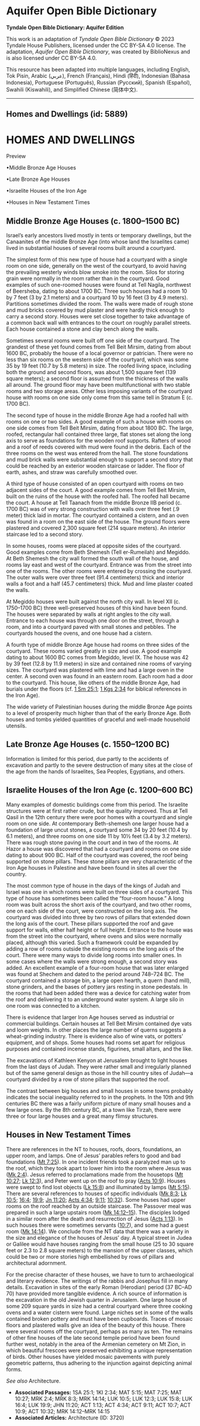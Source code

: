 # Aquifer Open Bible Dictionary

**Tyndale Open Bible Dictionary: Aquifer Edition**

This work is an adaptation of *Tyndale Open Bible Dictionary* © 2023 Tyndale House Publishers, licensed under the CC BY\-SA 4\.0 license. The adaptation, *Aquifer Open Bible Dictionary*, was created by BiblioNexus and is also licensed under CC BY\-SA 4\.0\.

This resource has been adapted into multiple languages, including English, Tok Pisin, Arabic (عربي), French (Français), Hindi (हिंदी), Indonesian (Bahasa Indonesia), Portuguese (Português), Russian (Русский), Spanish (Español), Swahili (Kiswahili), and Simplified Chinese (简体中文).



--------------------------------

## Homes and Dwellings (id: 5889)

HOMES AND DWELLINGS
===================

Preview

•Middle Bronze Age Houses

•Late Bronze Age Houses

•Israelite Houses of the Iron Age

•Houses in New Testament Times

Middle Bronze Age Houses (c. 1800–1500 BC)
------------------------------------------

Israel’s early ancestors lived mostly in tents or temporary dwellings, but the Canaanites of the middle Bronze Age (into whose land the Israelites came) lived in substantial houses of several rooms built around a courtyard.

The simplest form of this new type of house had a courtyard with a single room on one side, generally on the west of the courtyard, to avoid having the prevailing westerly winds blow smoke into the room. Silos for storing grain were normally in the room rather than in the courtyard. Good examples of such one\-roomed houses were found at Tell Nagila, northwest of Beersheba, dating to about 1700 BC. Three such houses had a room 10 by 7 feet (3 by 2\.1 meters) and a courtyard 10 by 16 feet (3 by 4\.9 meters). Partitions sometimes divided the room. The walls were made of rough stone and mud bricks covered by mud plaster and were hardly thick enough to carry a second story. Houses were set close together to take advantage of a common back wall with entrances to the court on roughly parallel streets. Each house contained a stone and clay bench along the walls.

Sometimes several rooms were built off one side of the courtyard. The grandest of these yet found comes from Tell Beit Mirsim, dating from about 1600 BC, probably the house of a local governor or patrician. There were no less than six rooms on the western side of the courtyard, which was some 35 by 19 feet (10\.7 by 5\.8 meters) in size. The roofed living space, including both the ground and second floors, was about 1,500 square feet (139 square meters); a second floor is assumed from the thickness of the walls all around. The ground floor may have been multifunctional with two stable rooms and two storage areas. Other less imposing variants of the courtyard house with rooms on one side only come from this same tell in Stratum E (c. 1700 BC).

The second type of house in the middle Bronze Age had a roofed hall with rooms on one or two sides. A good example of such a house with rooms on one side comes from Tell Beit Mirsim, dating from about 1800 BC. The large, roofed, rectangular hall contained three large, flat stones set along the long axis to serve as foundations for the wooden roof supports. Rafters of wood and a roof of reeds covered with mud were found in the debris. Each of the three rooms on the west was entered from the hall. The stone foundations and mud brick walls were substantial enough to support a second story that could be reached by an exterior wooden staircase or ladder. The floor of earth, ashes, and straw was carefully smoothed over.

A third type of house consisted of an open courtyard with rooms on two adjacent sides of the court. A good example comes from Tell Beit Mirsim, built on the ruins of the house with the roofed hall. The roofed hall became the court. A house at Tell Taanach from the middle Bronze IIB period (c. 1700 BC) was of very strong construction with walls over three feet (.9 meter) thick laid in mortar. The courtyard contained a cistern, and an oven was found in a room on the east side of the house. The ground floors were plastered and covered 2,300 square feet (214 square meters). An interior staircase led to a second story.

In some houses, rooms were placed at opposite sides of the courtyard. Good examples come from Beth Shemesh (Tell er\-Rumeilah) and Megiddo. At Beth Shemesh the city wall formed the south wall of the house, and rooms lay east and west of the courtyard. Entrance was from the street into one of the rooms. The other rooms were entered by crossing the courtyard. The outer walls were over three feet (91\.4 centimeters) thick and interior walls a foot and a half (45\.7 centimeters) thick. Mud and lime plaster coated the walls.

At Megiddo houses were built against the north city wall. In level XII (c. 1750–1700 BC) three well\-preserved houses of this kind have been found. The houses were separated by walls at right angles to the city wall. Entrance to each house was through one door on the street, through a room, and into a courtyard paved with small stones and pebbles. The courtyards housed the ovens, and one house had a cistern.

A fourth type of middle Bronze Age house had rooms on three sides of the courtyard. These rooms varied greatly in size and use. A good example dating to about 1600 BC comes from Megiddo, level IX. The house was 42 by 39 feet (12\.8 by 11\.9 meters) in size and contained nine rooms of varying sizes. The courtyard was plastered with lime and had a large oven in the center. A second oven was found in an eastern room. Each room had a door to the courtyard. This house, like others of the middle Bronze Age, had burials under the floors (cf. [1 Sm 25:1](https://ref.ly/1Sam25:1); [1 Kgs 2:34](https://ref.ly/1Kgs2:34) for biblical references in the Iron Age).

The wide variety of Palestinian houses during the middle Bronze Age points to a level of prosperity much higher than that of the early Bronze Age. Both houses and tombs yielded quantities of graceful and well\-made household utensils.

Late Bronze Age Houses (c. 1550–1200 BC)
----------------------------------------

Information is limited for this period, due partly to the accidents of excavation and partly to the severe destruction of many sites at the close of the age from the hands of Israelites, Sea Peoples, Egyptians, and others.

Israelite Houses of the Iron Age (c. 1200–600 BC)
-------------------------------------------------

Many examples of domestic buildings come from this period. The Israelite structures were at first rather crude, but the quality improved. Thus at Tell Qasil in the 12th century there were poor homes with a courtyard and single room on one side. At contemporary Beth\-shemesh one larger house had a foundation of large uncut stones, a courtyard some 34 by 20 feet (10\.4 by 6\.1 meters), and three rooms on one side 11 by 10½ feet (3\.4 by 3\.2 meters). There was rough stone paving in the court and in two of the rooms. At Hazor a house was discovered that had a courtyard and rooms on one side dating to about 900 BC. Half of the courtyard was covered, the roof being supported on stone pillars. These stone pillars are very characteristic of the Iron Age houses in Palestine and have been found in sites all over the country.

The most common type of house in the days of the kings of Judah and Israel was one in which rooms were built on three sides of a courtyard. This type of house has sometimes been called the “four\-room house.” A long room was built across the short axis of the courtyard, and two other rooms, one on each side of the court, were constructed on the long axis. The courtyard was divided into three by two rows of pillars that extended down the long axis of the court. These pillars supported the roof and gave support for walls, either half height or full height. Entrance to the house was from the street into the courtyard, where ovens and silos were normally placed, although this varied. Such a framework could be expanded by adding a row of rooms outside the existing rooms on the long axis of the court. There were many ways to divide long rooms into smaller ones. In some cases where the walls were strong enough, a second story was added. An excellent example of a four\-room house that was later enlarged was found at Shechem and dated to the period around 748–724 BC. The courtyard contained a storage bin, a large open hearth, a quern (hand mill), stone grinders, and the bases of pottery jars resting in stone pedestals. In the rooms that had been added there was a device for catching water from the roof and delivering it to an underground water system. A large silo in one room was connected to a kitchen.

There is evidence that larger Iron Age houses served as industrial or commercial buildings. Certain houses at Tell Beit Mirsim contained dye vats and loom weights. In other places the large number of querns suggests a wheat\-grinding industry. There is evidence also of wine vats, or potters’ equipment, and of shops. Some houses had rooms set apart for religious purposes and contained incense stands, figurines, small altars, and the like.

The excavations of Kathleen Kenyon at Jerusalem brought to light houses from the last days of Judah. They were rather small and irregularly planned but of the same general design as those in the hill country sites of Judah—a courtyard divided by a row of stone pillars that supported the roof.

The contrast between big houses and small houses in some towns probably indicates the social inequality referred to in the prophets. In the 10th and 9th centuries BC there was a fairly uniform picture of many small houses and a few large ones. By the 8th century BC, at a town like Tirzah, there were three or four large houses and a great many flimsy structures.

Houses in New Testament Times
-----------------------------

There are references in the NT to houses, roofs, doors, foundations, an upper room, and lamps. One of Jesus’ parables refers to good and bad foundations ([Mt 7:25](https://ref.ly/Matt7:25)). In one incident friends took a paralyzed man up to the roof, which they took apart to lower him into the room where Jesus was ([Mk 2:4](https://ref.ly/Mark2:4)). Jesus referred to proclamations made from the housetops ([Mt 10:27](https://ref.ly/Matt10:27); [Lk 12:3](https://ref.ly/Luke12:3)), and Peter went up on the roof to pray ([Acts 10:9](https://ref.ly/Acts10:9)). Houses were swept to find lost objects ([Lk 15:8](https://ref.ly/Luke15:8)) and illuminated by lamps ([Mt 5:15](https://ref.ly/Matt5:15)). There are several references to houses of specific individuals ([Mk 8:3](https://ref.ly/Mark8:3); [Lk 10:5](https://ref.ly/Luke10:5); [16:4](https://ref.ly/Luke16:4); [19:9](https://ref.ly/Luke19:9); [Jn 11:20](https://ref.ly/John11:20); [Acts 4:34](https://ref.ly/Acts4:34); [9:11](https://ref.ly/Acts9:11); [10:32](https://ref.ly/Acts10:32)). Some houses had upper rooms on the roof reached by an outside staircase. The Passover meal was prepared in such a large upstairs room ([Mk 14:12–15](https://ref.ly/Mark14:12-Mark14:15)). The disciples lodged in a similar room after the death and resurrection of Jesus ([Acts 1:13](https://ref.ly/Acts1:13)). In such houses there were sometimes servants ([10:7](https://ref.ly/Acts10:7)), and some had a guest room ([Mk 14:14](https://ref.ly/Mark14:14)). We conclude from the NT data that there was a variety in the size and elegance of the houses of Jesus’ day. A typical street in Judea or Galilee would have houses ranging from the small house (25 to 30 square feet or 2\.3 to 2\.8 square meters) to the mansion of the upper classes, which could be two or more stories high embellished by rows of pillars and architectural adornment.

For the precise character of these houses, we have to turn to archaeological and literary evidence. The writings of the rabbis and Josephus fill in many details. Excavation in sites of the early Roman (Herodian) period (37 BC–AD 70\) have provided more tangible evidence. A rich source of information is the excavation in the old Jewish quarter in Jerusalem. One large house of some 209 square yards in size had a central courtyard where three cooking ovens and a water cistern were found. Large niches set in some of the walls contained broken pottery and must have been cupboards. Traces of mosaic floors and plastered walls give an idea of the beauty of this house. There were several rooms off the courtyard, perhaps as many as ten. The remains of other fine houses of the late second temple period have been found further west, notably in the area of the Armenian cemetery on Mt Zion, in which beautiful frescoes were preserved exhibiting a unique representation of birds. Other houses have yielded mosaic pavements with purely geometric patterns, thus adhering to the injunction against depicting animal forms.

*See also* Architecture.

* **Associated Passages:** 1SA 25:1; 1KI 2:34; MAT 5:15; MAT 7:25; MAT 10:27; MRK 2:4; MRK 8:3; MRK 14:14; LUK 10:5; LUK 12:3; LUK 15:8; LUK 16:4; LUK 19:9; JHN 11:20; ACT 1:13; ACT 4:34; ACT 9:11; ACT 10:7; ACT 10:9; ACT 10:32; MRK 14:12–MRK 14:15
* **Associated Articles:** Architecture (ID: 3720)

